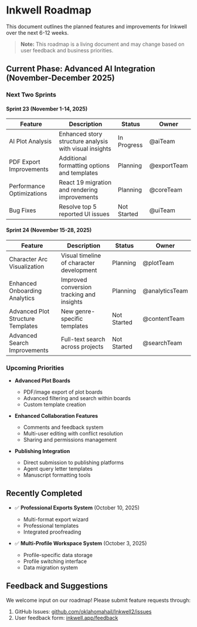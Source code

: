 # Inkwell Roadmap

This document outlines the planned features and improvements for Inkwell over the next 6-12 weeks.

> **Note:** This roadmap is a living document and may change based on user feedback and business priorities.

## Current Phase: Advanced AI Integration (November-December 2025)

### Next Two Sprints

#### Sprint 23 (November 1-14, 2025)

| Feature                   | Description                                            | Status      | Owner       |
| ------------------------- | ------------------------------------------------------ | ----------- | ----------- |
| AI Plot Analysis          | Enhanced story structure analysis with visual insights | In Progress | @aiTeam     |
| PDF Export Improvements   | Additional formatting options and templates            | Planning    | @exportTeam |
| Performance Optimizations | React 19 migration and rendering improvements          | Planning    | @coreTeam   |
| Bug Fixes                 | Resolve top 5 reported UI issues                       | Not Started | @uiTeam     |

#### Sprint 24 (November 15-28, 2025)

| Feature                           | Description                               | Status      | Owner          |
| --------------------------------- | ----------------------------------------- | ----------- | -------------- |
| Character Arc Visualization       | Visual timeline of character development  | Planning    | @plotTeam      |
| Enhanced Onboarding Analytics     | Improved conversion tracking and insights | Planning    | @analyticsTeam |
| Advanced Plot Structure Templates | New genre-specific templates              | Not Started | @contentTeam   |
| Advanced Search Improvements      | Full-text search across projects          | Not Started | @searchTeam    |

### Upcoming Priorities

- **Advanced Plot Boards**
  - PDF/image export of plot boards
  - Advanced filtering and search within boards
  - Custom template creation

- **Enhanced Collaboration Features**
  - Comments and feedback system
  - Multi-user editing with conflict resolution
  - Sharing and permissions management

- **Publishing Integration**
  - Direct submission to publishing platforms
  - Agent query letter templates
  - Manuscript formatting tools

## Recently Completed

- ✅ **Professional Exports System** (October 10, 2025)
  - Multi-format export wizard
  - Professional templates
  - Integrated proofreading

- ✅ **Multi-Profile Workspace System** (October 3, 2025)
  - Profile-specific data storage
  - Profile switching interface
  - Data migration system

## Feedback and Suggestions

We welcome input on our roadmap! Please submit feature requests through:

1. GitHub Issues: [github.com/oklahomahail/Inkwell2/issues](https://github.com/oklahomahail/Inkwell2/issues)
2. User feedback form: [inkwell.app/feedback](https://inkwell.app/feedback)
